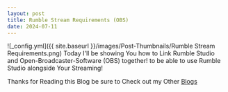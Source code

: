 ```yaml
---
layout: post
title: Rumble Stream Requirements (OBS)
date: 2024-07-11
---
```

![_config.yml]({{ site.baseurl }}/images/Post-Thumbnails/Rumble Stream Requirements.png)
Today I'll be showing You how to Link Rumble Studio and Open-Broadcaster-Software (OBS) together! to be able to use Rumble Studio alongside Your Streaming!



Thanks for Reading this Blog be sure to Check out my Other [Blogs](https://tinyplayerss.github.io)